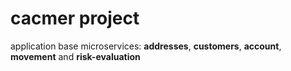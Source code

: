 # cacmer project
application base microservices: **addresses**, **customers**, **account**, **movement** and **risk-evaluation**


